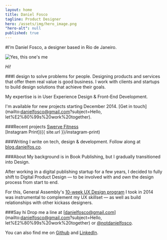 ```yaml
---
layout: home
title: Daniel Fosco
tagline: Product Designer
hero: /assets/img/hero_image.png
"hero-alt": null
published: true
---
```


#I’m <span class="accent">Daniel Fosco</span>, a designer based in Rio de Janeiro.

![Yes, this one's me](http://i.imgur.com/GMkqnNn.jpg)

<em>Hi!</em>

###I design to solve problems for people.
Designing products and services that offer them real value is good business. I work with clients and startups to build design solutions that achieve their goals. 

My expertise is in <span class="accent">User Experience Design</span> & <span class="accent">Front-End Development</span>.

I'm available for new projects starting December 2014. [Get in touch](mailto:danielfosco@gmail.com?subject=Hello, let%E2%80%99s%20work%20together).

###Recent projects
[Swerve Fitness](http://invis.io/D41JGLJ5Q)     
[Instagram Print]({{ site.url }}/instagram-print)

###Writing
I write on tech, design & development. Follow along at [blog.danielfos.co](http://blog.danielfos.co/).

###About
My background is in Book Publishing, but I gradually transitioned into Design.

After working in a digital publishing startup for a few years, I decided to fully shift to Digital Product Design — to be involved with and *own* the design process from start to end.

For this, General Assembly's <a href="https://generalassemb.ly/education/user-experience-design-immersive/new-york-city" target="_blank">10-week UX Design program</a> I took in 2014 was instrumental to complement my UX skillset — as well as build relationships with other kickass designers. 

###Say hi
Drop me a line at [danielfosco@gmail.com](mailto:danielfosco@gmail.com?subject=Hello, let%E2%80%99s%20work%20together) or [@notdanielfosco](https://www.twitter.com/notdanielfosco). 

You can also find me on [Github](https://github.com/dfosco) and [LinkedIn](https://www.linkedin.com/in/danielfosco/en).